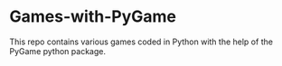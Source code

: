 # Games-with-PyGame
This repo contains various games coded in Python with the help of the PyGame python package.
